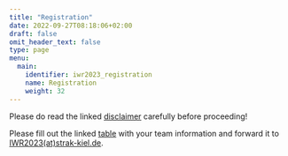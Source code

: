 ```yaml
---
title: "Registration"
date: 2022-09-27T08:18:06+02:00
draft: false
omit_header_text: false
type: page
menu:
  main:
    identifier: iwr2023_registration
    name: Registration
    weight: 32
---
```


Please do read the linked [disclaimer](/Disclaimer_42_IWR_2023.pdf) carefully before proceeding!

Please fill out the linked [table](/registration_iwr_2023_kiel.xlsx) with your team information and forward it to [IWR2023(at)strak-kiel.de](mailto:IWR2023@strak-kiel.de?subject=Registration "Mail Address").

